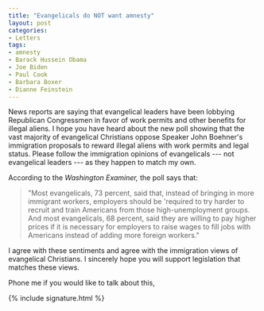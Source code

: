 ```yaml
---
title: "Evangelicals do NOT want amnesty"
layout: post
categories:
- Letters
tags:
- amnesty
- Barack Hussein Obama
- Joe Biden
- Paul Cook
- Barbara Boxer
- Dianne Feinstein
---
```


News reports are saying that evangelical leaders have been lobbying Republican Congressmen in favor of work permits and other benefits for illegal aliens. I hope you have heard about the new poll showing that the vast majority of evangelical Christians oppose Speaker John Boehner's immigration proposals to reward illegal aliens with work permits and legal status. Please follow the immigration opinions of evangelicals --- not evangelical leaders --- as they happen to match my own.

According to the *Washington Examiner,* the poll says that:

> "Most evangelicals, 73 percent, said that, instead of bringing in more immigrant workers, employers should be 'required to try harder to recruit and train Americans from those high-unemployment groups. And most evangelicals, 68 percent, said they are willing to pay higher prices if it is necessary for employers to raise wages to fill jobs with Americans instead of adding more foreign workers."

I agree with these sentiments and agree with the immigration views of evangelical Christians. I sincerely hope you will support legislation that matches these views.

Phone me if you would like to talk about this,

{% include signature.html %}
